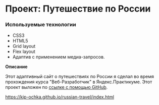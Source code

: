 # Проект: Путешествие по России

### Используемые технологии
* CSS3
* HTML5
* Grid layout
* Flex layout
* Адаптив с применением медиа-запросов.

**Описание**

Этот адаптивный сайт о путешествиях по России я сделал во время прохождения курса "Веб-Разработчик" в Яндекс.Практикуме. Этот проект выложен по [ссылке с помощью GitHub](https://kip-ochka.github.io/russian-travel/index.html).

https://kip-ochka.github.io/russian-travel/index.html
